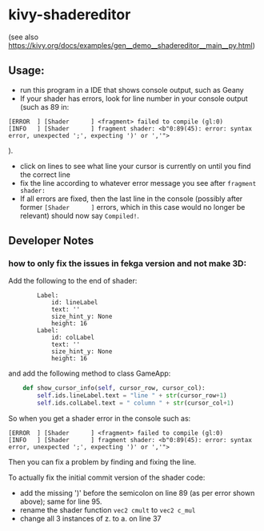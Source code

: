 # kivy-shadereditor
(see also <https://kivy.org/docs/examples/gen__demo__shadereditor__main__py.html>)

## Usage:
* run this program in a IDE that shows console output, such as Geany
* If your shader has errors, look for line number in your console output (such as 89 in:
```
[ERROR  ] [Shader      ] <fragment> failed to compile (gl:0)
[INFO   ] [Shader      ] fragment shader: <b"0:89(45): error: syntax error, unexpected ';', expecting ')' or ','">
```
).
* click on lines to see what line your cursor is currently on until you find the correct line
* fix the line according to whatever error message you see after `fragment shader:`
* If all errors are fixed, then the last line in the console (possibly after former `[Shader      ]` errors, which in this case would no longer be relevant) should now say `Compiled!`.

## Developer Notes
### how to only fix the issues in fekga version and not make 3D:
Add the following to the end of shader:
```kv
        Label:
            id: lineLabel
            text: ''
            size_hint_y: None
            height: 16
        Label:
            id: colLabel
            text: ''
            size_hint_y: None
            height: 16
```

and add the following method to class GameApp:
```python
    def show_cursor_info(self, cursor_row, cursor_col):
        self.ids.lineLabel.text = "line " + str(cursor_row+1)
        self.ids.colLabel.text = " column " + str(cursor_col+1)
```

So when you get a shader error in the console such as:
```
[ERROR  ] [Shader      ] <fragment> failed to compile (gl:0)
[INFO   ] [Shader      ] fragment shader: <b"0:89(45): error: syntax error, unexpected ';', expecting ')' or ','">
```

Then you can fix a problem by finding and fixing the line.

To actually fix the initial commit version of the shader code:
* add the missing ')' before the semicolon on line 89 (as per error shown above); same for line 95.
* rename the shader function `vec2 cmult` to `vec2 c_mul`
* change all 3 instances of z. to a. on line 37
